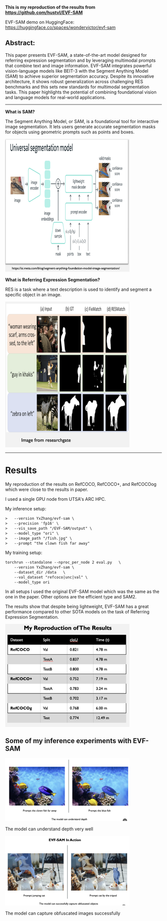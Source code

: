**This is my reproduction of the results from https://github.com/hustvl/EVF-SAM**

EVF-SAM demo on HuggingFace: https://huggingface.co/spaces/wondervictor/evf-sam

## **Abstract:**

This paper presents EVF-SAM, a state-of-the-art model designed for referring expression segmentation and  by leveraging multimodal prompts that combine text and image information. EVF-SAM integrates powerful vision-language models like BEIT-3 with the Segment Anything Model (SAM) to achieve superior segmentation accuracy. Despite its innovative architecture, it shows robust generalization across challenging RES benchmarks and this sets new standards for multimodal segmentation tasks. This paper  highlights the potential of combining foundational vision and language models for real-world applications.


---
**What is SAM?**

The Segment Anything Model, or SAM, is a foundational tool for interactive image segmentation. It lets users generate accurate segmentation masks for objects using geometric prompts such as points and boxes.

<img src="SAM.png" alt="output" width="400"/>


**What is Referring Expression Segmentation?**

RES is a task where a text description is used to identify and segment a specific object in an image.


<img src="RES.png" alt="output" width="400"/>


---
# Results

My reproduction of the results on RefCOCO, RefCOCO+, and RefCOCOog which were close to the results in paper.

I used a single GPU node from UTSA's ARC HPC.

My inference setup:

```
>   --version YxZhang/evf-sam \
>   --precision 'fp16' \
>   --vis_save_path "/EVF-SAM/output" \
>   --model_type "ori" \
>   --image_path "/fish.jpg" \
>   --prompt "the clown fish far away" 
```

My training setup:

```
torchrun --standalone --nproc_per_node 2 eval.py   \
    --version YxZhang/evf-sam \
    --dataset_dir /data   \
    --val_dataset "refcoco|unc|val" \
    --model_type ori
```

In all setups I used the original EVF-SAM model which was the same as the one in the paper. Other options are the efficient type and SAM2.

The results show that despite being lightweight, EVF-SAM has a great performance compared to other SOTA models on the task of Referring Expression 
 Segmentation.

<img src="results.png" alt="output" width="400"/>


## Some of my inference experiments with EVF-SAM

<img src="fish.png" alt="output" width="400"/>

The model can understand depth very well

<img src="cat.png" alt="output" width="400"/>

The model can capture obfuscated images successfully








